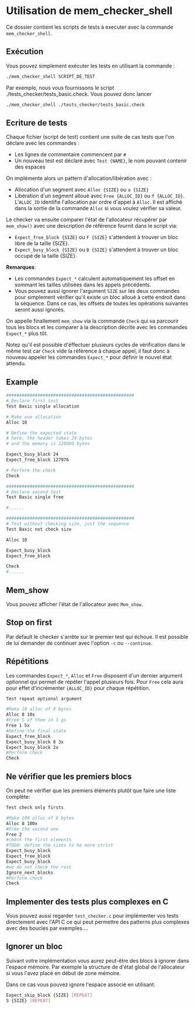 Utilisation de mem_checker_shell
=================================

Ce dossier contient les scripts de tests à executer avec la commande `mem_checker_shell`.

Exécution
---------

Vous pouvez simplement exécuter les tests en utilisant la commande :

```sh
./mem_checker_shell SCRIPT_DE_TEST
```

Par exemple, nous vous fournissons le script ./tests_checker/tests_basic.check.
Vous pouvez donc lancer

```sh
./mem_checker_shell ./tests_checker/tests_basic.check
```

Ecriture de tests
-----------------

Chaque fichier (script de test) contient une suite de cas tests que l'on déclare avec
les commandes :

 * Les lignes de commentaire commencent par `#`
 * Un nouveau test est déclaré avec `Test {NAME}`, le nom pouvant contenir des espaces

On implémente alors un pattern d'allocation/libération avec :

 * Allocation d'un segment avec `Alloc {SIZE}` ou `a {SIZE}`
 * Libération d'un segment alloué avec `Free {ALLOC_ID}` ou `f {ALLOC_ID}`. L'`ALLOC_ID` identifie
 l'allocation par ordre d'appel à `Alloc`. Il est affiché dans la sortie de la commande `Alloc` si
 vous voulez vérifier sa valeur.

Le checker va ensuite comparer l'état de l'allocateur récupérer par `mem_show()`
avec une description de référence fournit dans le script via:

 * `Expect_free_block {SIZE}` ou `F {SIZE}` s'attendent à trouver un bloc libre de la taille {SIZE}.
 * `Expect_busy_block {SIZE}` ou `B {SIZE}` s'attendent à trouver un bloc occupé de la taille {SIZE}.

**Remarques**:
 - Les commandes `Expect_*` calculent automatiquement les offset en sommant les tailles
 utilisées dans les appels précédents.
 - Vous pouvez aussi ignorer l'argument `SIZE` sur les deux commandes pour simplement
vérifier qu'il existe un bloc alloué à cette endroit dans la séquence. Dans ce
cas, les offsets de toutes les opérations suivantes seront aussi ignorés.

On appelle finallement `mem_show` via la commande `Check` qui va parcourir
tous les blocs et les comparer à la description décrite avec les commandes
`Expect_*` plus tôt.

Notez qu'il est possible d'éffectuer plusieurs cycles de vérification dans le même
test car `Check` vide la référence à chaque appel, il faut donc à nouveau appeler
les commandes `Expect_*` pour définir le nouvel état attendu.

Example
-------

```sh
#################################################
# Declare first test
Test Basic single allocation

# Make one allocation
Alloc 10

# Define the expected state
# here, the header takes 24 bytes
# and the memory is 128000 bytes

Expect_busy_block 24
Expect_free_block 127976

# Perform the check
Check

#################################################
# Declare second test
Test Basic single free

#......

#################################################
# Test without checking size, just the sequence
Test Basic not check size

Alloc 10

Expect_busy_block
Expect_free_block

Check
#......
```

Mem_show
--------

Vous pouvez afficher l'état de l'allocateur avec `Mem_show`.

Stop on first
-------------

Par default le checker s'arrête sur le premier test qui échoue. Il est possible
de lui demander de continuer avec l'option `-c` ou `--continue`.

Répétitions
-----------

Les commandes `Expect_*`, `Alloc` et `Free` disposent d'un dernier argument optionnel
qui permet de répéter l'appel plusieurs fois. Pour `Free` cela aura pour effet
d'incrémenter `{ALLOC_ID}` pour chaque répétition.

```sh
Test repeat optional argument

#Make 10 alloc of 8 bytes
Alloc 8 10x
#Free 5 of them in 1 go
Free 1 5x
#Define the final state
Expect_free_block
Expect_busy_block 8 3x
Expect_busy_block 2x
#Perform check
Check
```

Ne vérifier que les premiers blocs
----------------------------------

On peut ne vérifier que les premiers éléments plutôt que faire une liste complète:
```sh
Test check only firsts

#Make 100 alloc of 8 bytes
Alloc 8 100x
#Free the second one
Free 2
#check the first elements
#TODO: define the sizes to be more strict
Expect_busy_block
Expect_free_block
Expect_busy_block
#we do not check the rest
Ignore_next_blocks
#Perform check
Check
```

Implementer des tests plus complexes en C
-----------------------------------------

Vous pouvez aussi regarder `test_checker.c` pour implémenter vos tests
directement avec l'API C ce qui peut permettre des patterns plus complexes avec
des boucles par exemples....

Ignorer un bloc
---------------

Suivant votre implémentation vous aurez peut-être des blocs à ignorer dans l'espace mémoire.
Par exemple la structure de d'état global de l'allocateur si vous l'avez placé en début de
zone mémoire.

Dans ce cas vous pouvez ignore l'espace associé en utilisant:

```sh
Expect_skip_block {SIZE} [REPEAT]
S {SIZE} [REPEAT]
```
